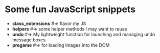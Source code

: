 Some fun JavaScript snippets
============================

* __class_extensions__ #=> flavor my JS
* __helpers__ #=> some helper methods I may want to reuse
* __undo__ #=> My lightweight function for launching and managing undo message boxes
* __pregame__ #=> for loading images into the DOM
